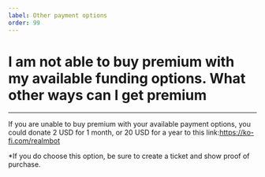 ```yaml
---
label: Other payment options
order: 99
---
```


# I am not able to buy premium with my available funding options. What other ways can I get premium

---

If you are unable to buy premium with your available payment options, you could donate 2 USD for 1 month, or 20 USD for a year to this link:https://ko-fi.com/realmbot

*If you do choose this option, be sure to create a ticket and show proof of purchase.
